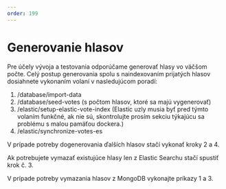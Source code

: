 ```yaml
---
order: 199
---
```

# Generovanie hlasov
Pre účely vývoja a testovania odporúčame generovať hlasy vo väčšom počte. Celý postup generovania spolu s naindexovaním prijatých hlasov dosiahnete vykonaním volaní v nasledujúcom poradí:
1. /database/import-data
2. /database/seed-votes (s počtom hlasov, ktoré sa majú vygenerovať)
3. /elastic/setup-elastic-vote-index (Elastic uzly musia byť pred týmto volaním funkčné, ak nie sú, skontrolujte prosím sekciu týkajúcu sa problému s malou pamäťou dockera.)
4. /elastic/synchronize-votes-es


V prípade potreby dogenerovania ďalších hlasov stačí vykonať kroky 2 a 4. 

Ak potrebujete vymazať existujúce hlasy len z Elastic Searchu stačí spustiť krok č. 3. 

V prípade potreby vymazania hlasov z MongoDB vykonajte príkazy 1 a 3.

